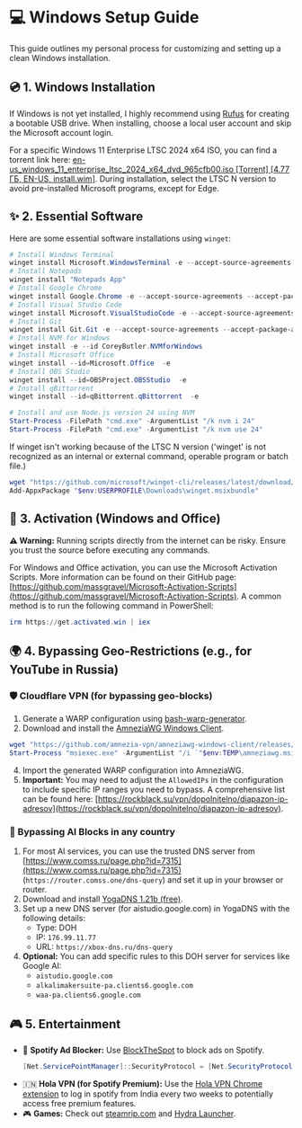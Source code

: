 # 💻 Windows Setup Guide

This guide outlines my personal process for customizing and setting up a clean Windows installation.

## 💿 1. Windows Installation

If Windows is not yet installed, I highly recommend using [Rufus](https://rufus.ie/en/) for creating a bootable USB drive. When installing, choose a local user account and skip the Microsoft account login.

For a specific Windows 11 Enterprise LTSC 2024 x64 ISO, you can find a torrent link here: [en-us_windows_11_enterprise_ltsc_2024_x64_dvd_965cfb00.iso [Torrent] [4.77 ГБ, EN-US, install.wim]](https://comss.cloud/en-us_windows_11_enterprise_ltsc_2024_x64_dvd_965cfb00.iso.torrent). During installation, select the LTSC N version to avoid pre-installed Microsoft programs, except for Edge.


## ✨ 2. Essential Software

Here are some essential software installations using `winget`:

```powershell
# Install Windows Terminal
winget install Microsoft.WindowsTerminal -e --accept-source-agreements --accept-package-agreements
# Install Notepads
winget install "Notepads App"
# Install Google Chrome
winget install Google.Chrome -e --accept-source-agreements --accept-package-agreements
# Install Visual Studio Code
winget install Microsoft.VisualStudioCode -e --accept-source-agreements --accept-package-agreements
# Install Git
winget install Git.Git -e --accept-source-agreements --accept-package-agreements
# Install NVM for Windows
winget install -e --id CoreyButler.NVMforWindows
# Install Microsoft Office
winget install --id=Microsoft.Office  -e
# Install OBS Studio
winget install --id=OBSProject.OBSStudio  -e
# Install qBittorrent
winget install --id=qBittorrent.qBittorrent  -e

# Install and use Node.js version 24 using NVM
Start-Process -FilePath "cmd.exe" -ArgumentList "/k nvm i 24"
Start-Process -FilePath "cmd.exe" -ArgumentList "/k nvm use 24"
```

If winget isn't working because of the LTSC N version ('winget' is not recognized as an internal or external command, operable program or batch file.)
```powershell
wget "https://github.com/microsoft/winget-cli/releases/latest/download/Microsoft.DesktopAppInstaller_8wekyb3d8bbwe.msixbundle" -OutFile "$env:USERPROFILE\Downloads\winget.msixbundle"
Add-AppxPackage "$env:USERPROFILE\Downloads\winget.msixbundle"
```

## 🔑 3. Activation (Windows and Office)

**⚠️ Warning:** Running scripts directly from the internet can be risky. Ensure you trust the source before executing any commands.

For Windows and Office activation, you can use the Microsoft Activation Scripts. More information can be found on their GitHub page: [https://github.com/massgravel/Microsoft-Activation-Scripts](https://github.com/massgravel/Microsoft-Activation-Scripts). A common method is to run the following command in PowerShell:
```powershell
irm https://get.activated.win | iex
```

## 🌍 4. Bypassing Geo-Restrictions (e.g., for YouTube in Russia)

### 🛡️ Cloudflare VPN (for bypassing geo-blocks)

1.  Generate a WARP configuration using [bash-warp-generator](https://github.com/ImMALWARE/bash-warp-generator).
2.  Download and install the [AmneziaWG Windows Client](https://github.com/amnezia-vpn/amneziawg-windows-client/releases).
```powershell
wget "https://github.com/amnezia-vpn/amneziawg-windows-client/releases/download/1.0.2/amneziawg-amd64-1.0.2.msi" -OutFile "$env:TEMP\amneziawg.msi"
Start-Process "msiexec.exe" -ArgumentList "/i `"$env:TEMP\amneziawg.msi`" /quiet" -Wait
```
4.  Import the generated WARP configuration into AmneziaWG.
5.  **Important:** You may need to adjust the `AllowedIPs` in the configuration to include specific IP ranges you need to bypass. A comprehensive list can be found here: [https://rockblack.su/vpn/dopolnitelno/diapazon-ip-adresov](https://rockblack.su/vpn/dopolnitelno/diapazon-ip-adresov).

### 🤖 Bypassing AI Blocks in any country
1.  For most AI services, you can use the trusted DNS server from [https://www.comss.ru/page.php?id=7315](https://www.comss.ru/page.php?id=7315) (`https://router.comss.one/dns-query`) and set it up in your browser or router.
2.  Download and install [YogaDNS 1.21b (free)](https://www.comss.ru/download/page.php?id=7734).
3.  Set up a new DNS server (for aistudio.google.com) in YogaDNS with the following details:
    *   Type: DOH
    *   IP: `176.99.11.77`
    *   URL: `https://xbox-dns.ru/dns-query`
4.  **Optional:** You can add specific rules to this DOH server for services like Google AI:
    *   `aistudio.google.com`
    *   `alkalimakersuite-pa.clients6.google.com`
    *   `waa-pa.clients6.google.com`


## 🎮 5. Entertainment

*   🎵 **Spotify Ad Blocker:** Use [BlockTheSpot](https://github.com/mrpond/BlockTheSpot) to block ads on Spotify.
    ```powershell
    [Net.ServicePointManager]::SecurityProtocol = [Net.SecurityProtocolType]::Tls12; Invoke-Expression "& { $(Invoke-WebRequest -UseBasicParsing 'https://raw.githubusercontent.com/mrpond/BlockTheSpot/master/install.ps1') } -UninstallSpotifyStoreEdition -UpdateSpotify"
    ```
*   🇮🇳 **Hola VPN (for Spotify Premium):** Use the [Hola VPN Chrome extension](https://chromewebstore.google.com/detail/hola-vpn-your-website-unb/gkojfkhlekighikafcpjkiklfbnlmeio?hl=ru) to log in spotify from India every two weeks to potentially access free premium features.
*   🎮 **Games:** Check out [steamrip.com](https://steamrip.com/) and [Hydra Launcher](https://github.com/hydralauncher/hydra).
